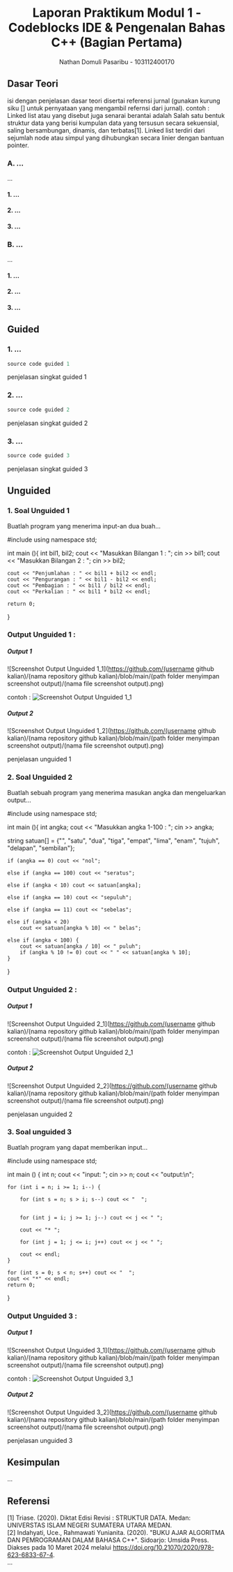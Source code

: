 # <h1 align="center">Laporan Praktikum Modul 1 - Codeblocks IDE & Pengenalan Bahas C++ (Bagian Pertama)</h1>
<p align="center">Nathan Domuli Pasaribu - 103112400170</p>

## Dasar Teori
isi dengan penjelasan dasar teori disertai referensi jurnal (gunakan kurung siku [] untuk pernyataan yang mengambil refernsi dari jurnal).
contoh :
Linked list atau yang disebut juga senarai berantai adalah Salah satu bentuk struktur data yang berisi kumpulan data yang tersusun secara sekuensial, saling bersambungan, dinamis, dan terbatas[1]. Linked list terdiri dari sejumlah node atau simpul yang dihubungkan secara linier dengan bantuan pointer.

### A. ...<br/>
...
#### 1. ...
#### 2. ...
#### 3. ...

### B. ...<br/>
...
#### 1. ...
#### 2. ...
#### 3. ...

## Guided 

### 1. ...

```C++
source code guided 1
```
penjelasan singkat guided 1

### 2. ...

```C++
source code guided 2
```
penjelasan singkat guided 2

### 3. ...

```C++
source code guided 3
```
penjelasan singkat guided 3

## Unguided 

### 1. Soal Unguided 1

Buatlah program yang menerima input-an dua buah...

#include <iostream>
using namespace std;

int main (){
    int bil1, bil2;
    cout << "Masukkan Bilangan 1 : ";
    cin >> bil1;
    cout << "Masukkan Bilangan 2 : ";
    cin >> bil2;

    cout << "Penjumlahan : " << bil1 + bil2 << endl;
    cout << "Pengurangan : " << bil1 - bil2 << endl;
    cout << "Pembagian : " << bil1 / bil2 << endl;
    cout << "Perkalian : " << bil1 * bil2 << endl;

    return 0;
}


### Output Unguided 1 :

##### Output 1
![Screenshot Output Unguided 1_1](https://github.com/(username github kalian)/(nama repository github kalian)/blob/main/(path folder menyimpan screenshot output)/(nama file screenshot output).png)

contoh :
![Screenshot Output Unguided 1_1](https://github.com/DhimazHafizh/2311102151_Muhammad-Dhimas-Hafizh-Fathurrahman/blob/main/Pertemuan1_Modul1/Output-Unguided1-1.png)

##### Output 2
![Screenshot Output Unguided 1_2](https://github.com/(username github kalian)/(nama repository github kalian)/blob/main/(path folder menyimpan screenshot output)/(nama file screenshot output).png)

penjelasan unguided 1 

### 2. Soal Unguided 2

Buatlah sebuah program yang menerima masukan angka dan mengeluarkan output...

#include <iostream>
using namespace std;

int main (){
    int angka;
    cout << "Masukkan angka 1-100 : ";
    cin >> angka;

   string satuan[] = {"", "satu", "dua", "tiga", "empat", "lima",
                       "enam", "tujuh", "delapan", "sembilan"};

    if (angka == 0) cout << "nol";
        
    else if (angka == 100) cout << "seratus";

    else if (angka < 10) cout << satuan[angka];

    else if (angka == 10) cout << "sepuluh";

    else if (angka == 11) cout << "sebelas";

    else if (angka < 20) 
        cout << satuan[angka % 10] << " belas";
    
    else if (angka < 100) {
        cout << satuan[angka / 10] << " puluh";
        if (angka % 10 != 0) cout << " " << satuan[angka % 10];
    }
}
### Output Unguided 2 :

##### Output 1
![Screenshot Output Unguided 2_1](https://github.com/(username github kalian)/(nama repository github kalian)/blob/main/(path folder menyimpan screenshot output)/(nama file screenshot output).png)

contoh :
![Screenshot Output Unguided 2_1](https://github.com/DhimazHafizh/2311102151_Muhammad-Dhimas-Hafizh-Fathurrahman/blob/main/Pertemuan1_Modul1/Output-Unguided2-1.png)

##### Output 2
![Screenshot Output Unguided 2_2](https://github.com/(username github kalian)/(nama repository github kalian)/blob/main/(path folder menyimpan screenshot output)/(nama file screenshot output).png)

penjelasan unguided 2

### 3. Soal unguided 3

Buatlah program yang dapat memberikan input...

#include <iostream>
using namespace std;

int main () {
    int n;
    cout << "input: ";
    cin >> n;
    cout << "output:\n";

    for (int i = n; i >= 1; i--) {
        
        for (int s = n; s > i; s--) cout << "  ";

            
        for (int j = i; j >= 1; j--) cout << j << " ";

        cout << "* ";

        for (int j = 1; j <= i; j++) cout << j << " ";

        cout << endl;
    }

    for (int s = 0; s < n; s++) cout << "  ";
    cout << "*" << endl;
    return 0;
}
### Output Unguided 3 :

##### Output 1
![Screenshot Output Unguided 3_1](https://github.com/(username github kalian)/(nama repository github kalian)/blob/main/(path folder menyimpan screenshot output)/(nama file screenshot output).png)

contoh :
![Screenshot Output Unguided 3_1](https://github.com/DhimazHafizh/2311102151_Muhammad-Dhimas-Hafizh-Fathurrahman/blob/main/Pertemuan1_Modul1/Output-Unguided3-1.png)

##### Output 2
![Screenshot Output Unguided 3_2](https://github.com/(username github kalian)/(nama repository github kalian)/blob/main/(path folder menyimpan screenshot output)/(nama file screenshot output).png)

penjelasan unguided 3

## Kesimpulan
...

## Referensi
[1] Triase. (2020). Diktat Edisi Revisi : STRUKTUR DATA. Medan: UNIVERSTAS ISLAM NEGERI SUMATERA UTARA MEDAN. 
<br>[2] Indahyati, Uce., Rahmawati Yunianita. (2020). "BUKU AJAR ALGORITMA DAN PEMROGRAMAN DALAM BAHASA C++". Sidoarjo: Umsida Press. Diakses pada 10 Maret 2024 melalui https://doi.org/10.21070/2020/978-623-6833-67-4.
<br>...
